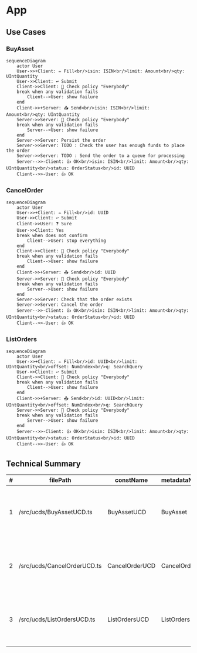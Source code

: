 <!---
    All this code has been auto generated.
    DO NOT EDIT.
    Or be prepared to see all your changes erased at the next generation.
-->

# App

## Use Cases

### BuyAsset

```mermaid
sequenceDiagram
    actor User
    User->>+Client: ✏️ Fill<br/>isin: ISIN<br/>limit: Amount<br/>qty: UIntQuantity
    User->>Client: ↩️ Submit
    Client->>Client: 🔐 Check policy "Everybody"
    break when any validation fails
        Client-->User: show failure
    end
    Client->>+Server: 📤 Send<br/>isin: ISIN<br/>limit: Amount<br/>qty: UIntQuantity
    Server->>Server: 🔐 Check policy "Everybody"
    break when any validation fails
        Server-->User: show failure
    end
    Server->>Server: Persist the order
    Server->>Server: TODO : Check the user has enough funds to place the order
    Server->>Server: TODO : Send the order to a queue for processing
    Server-->>-Client: 👍 OK<br/>isin: ISIN<br/>limit: Amount<br/>qty: UIntQuantity<br/>status: OrderStatus<br/>id: UUID
    Client-->>-User: 👍 OK
```

### CancelOrder

```mermaid
sequenceDiagram
    actor User
    User->>+Client: ✏️ Fill<br/>id: UUID
    User->>Client: ↩️ Submit
    Client->>User: ❓ Sure
    User->>Client: Yes
    break when does not confirm
        Client-->User: stop everything
    end
    Client->>Client: 🔐 Check policy "Everybody"
    break when any validation fails
        Client-->User: show failure
    end
    Client->>+Server: 📤 Send<br/>id: UUID
    Server->>Server: 🔐 Check policy "Everybody"
    break when any validation fails
        Server-->User: show failure
    end
    Server->>Server: Check that the order exists
    Server->>Server: Cancel the order
    Server-->>-Client: 👍 OK<br/>isin: ISIN<br/>limit: Amount<br/>qty: UIntQuantity<br/>status: OrderStatus<br/>id: UUID
    Client-->>-User: 👍 OK
```

### ListOrders

```mermaid
sequenceDiagram
    actor User
    User->>+Client: ✏️ Fill<br/>id: UUID<br/>limit: UIntQuantity<br/>offset: NumIndex<br/>q: SearchQuery
    User->>Client: ↩️ Submit
    Client->>Client: 🔐 Check policy "Everybody"
    break when any validation fails
        Client-->User: show failure
    end
    Client->>+Server: 📤 Send<br/>id: UUID<br/>limit: UIntQuantity<br/>offset: NumIndex<br/>q: SearchQuery
    Server->>Server: 🔐 Check policy "Everybody"
    break when any validation fails
        Server-->User: show failure
    end
    Server-->>-Client: 👍 OK<br/>isin: ISIN<br/>limit: Amount<br/>qty: UIntQuantity<br/>status: OrderStatus<br/>id: UUID
    Client-->>-User: 👍 OK
```

## Technical Summary

|#|filePath|constName|metadataName|metadataAction|metadataBeta|metadataIcon|metadataNew|metadataSensitive|externalImports|internalImports|ioI|ioIFields|ioOPI0|ioOPI0Fields|ioOPI1|ioOPI1Fields|lifecycleClientPolicy|lifecycleServerPolicy|
|---|---|---|---|---|---|---|---|---|---|---|---|---|---|---|---|---|---|---|
|1|/src/ucds/BuyAssetUCD.ts|BuyAssetUCD|BuyAsset|Create||plus|||libmodulor|../manifest.js<br>../lib/TISIN.js<br>../lib/order.js<br>./BuyAssetServerMain.js|BuyAssetInput|isin: UCInputFieldValue&#60;ISIN&#62;<br>limit: UCInputFieldValue&#60;Amount&#62;<br>qty: UCInputFieldValue&#60;UIntQuantity&#62;|BuyAssetOPI0|isin: ISIN<br>limit: Amount<br>qty: UIntQuantity<br>status: OrderStatus<br>id: UUID|||Everybody|Everybody|
|2|/src/ucds/CancelOrderUCD.ts|CancelOrderUCD|CancelOrder|Delete||circle-xmark||true|libmodulor|../lib/order.js<br>../manifest.js<br>./CancelOrderServerMain.js|CancelOrderInput|id: UCInputFieldValue&#60;UUID&#62;|CancelOrderOPI0|isin: ISIN<br>limit: Amount<br>qty: UIntQuantity<br>status: OrderStatus<br>id: UUID|||Everybody|Everybody|
|3|/src/ucds/ListOrdersUCD.ts|ListOrdersUCD|ListOrders|List||list|||libmodulor|../lib/order.js<br>../manifest.js<br>./ListOrdersServerMain.js|ListOrdersInput|id: UCInputFieldValue&#60;UUID&#62;<br>limit: UCInputFieldValue&#60;UIntQuantity&#62;<br>offset: UCInputFieldValue&#60;NumIndex&#62;<br>q: UCInputFieldValue&#60;SearchQuery&#62;|ListOrdersOPI0|isin: ISIN<br>limit: Amount<br>qty: UIntQuantity<br>status: OrderStatus<br>id: UUID|||Everybody|Everybody|
